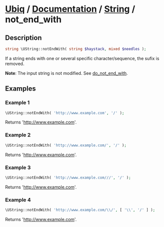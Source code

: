 [Ubiq](https://github.com/Pixel418/Ubiq#readme) / [Documentation](../index.md#readme) / [String](../index.md#string) / not_end_with
======


Description
-------- 

```php
string \UString::notEndWith( string $haystack, mixed $needles );
```

If a string ends with one or several specific character/sequence, the sufix is removed.

**Note**: The input string is not modified. See [do_not_end_with](./do_not_end_with.md#readme).



Examples
--------

### Example 1

```php
\UString::notEndWith( 'http://www.example.com', '/' );
```
Returns 'http://www.example.com'.

### Example 2

```php
\UString::notEndWith( 'http://www.example.com/', '/' );
```
Returns 'http://www.example.com'.

### Example 3

```php
\UString::notEndWith( 'http://www.example.com///', '/' );
```
Returns 'http://www.example.com'.

### Example 4

```php
\UString::notEndWith( 'http://www.example.com/\\/', [ '\\', '/' ] );
```
Returns 'http://www.example.com'.
